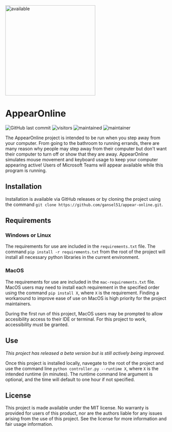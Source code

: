 <img width="281" alt="available" src="https://user-images.githubusercontent.com/59709552/121570145-96d76f80-c9ef-11eb-8e09-76e0983f7af8.png">

# AppearOnline

![GitHub last commit](https://img.shields.io/github/last-commit/gansel51/appear-online)
![visitors](https://pageview.vercel.app/?github_user=gansel51)
![maintained](https://img.shields.io/maintenance/yes/2021)
![maintainer](https://img.shields.io/badge/Maintainer-gansel51-informational)

The AppearOnline project is intended to be run when you step away from your computer. From going to the bathroom to running errands, there are many reason why people may step away from their computer but don't want their computer to turn off or show that they are away. AppearOnline simulates mouse movement and keyboard usage to keep your computer appearing active! Users of Microsoft Teams will appear available while this program is running.

## Installation

Installation is available via GitHub releases or by cloning the project using the command `git clone https://github.com/gansel51/appear-online.git`.

## Requirements

### Windows or Linux

The requirements for use are included in the `requirements.txt` file. The command `pip install -r requirements.txt` from the root of the project will install all necessary python libraries in the current environment.

### MacOS

The requirements for use are included in the `mac-requirements.txt` file. MacOS users may need to install each requirement in the specified order using the command `pip install X`, where `X` is the requirement. Finding a workaround to improve ease of use on MacOS is high priority for the project maintainers.

During the first run of this project, MacOS users may be prompted to allow accesibility access to their IDE or terminal. For this project to work, accessibility must be granted.


## Use

_This project has released a beta version but is still actively being improved._

Once this project is installed locally, navegate to the root of the project and use the command line `python controller.py --runtime X`, where `X` is the intended runtime (in minutes). The runtime command line argument is optional, and the time will default to one hour if not specified.

## License

This project is made available under the MIT license. No warranty is provided for users of this product, nor are the authors liable for any issues arising from the use of this project. See the license for more information and fair usage information.
